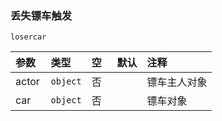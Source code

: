### 丢失镖车触发

`losercar`

| 参数  | 类型     | 空   | 默认 | 注释         |
| :---- | :------- | :--- | :--- | :----------- |
| actor | `object` | 否   |      | 镖车主人对象 |
| car   | `object` | 否   |      | 镖车对象     |

